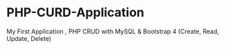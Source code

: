 # PHP-CURD-Application
My First Application , PHP CRUD with MySQL &amp; Bootstrap 4 (Create, Read, Update, Delete)
